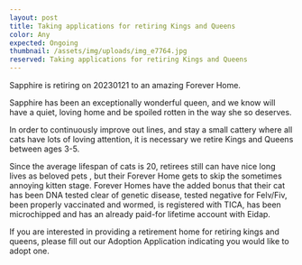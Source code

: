 ```yaml
---
layout: post
title: Taking applications for retiring Kings and Queens
color: Any
expected: Ongoing
thumbnail: /assets/img/uploads/img_e7764.jpg
reserved: Taking applications for retiring Kings and Queens
---
```

 Sapphire is retiring on 20230121 to an amazing Forever Home. 

Sapphire has been an exceptionally wonderful queen, and we know will have a quiet, loving home and be spoiled rotten in the way she so deserves. 

In order to continuously improve out lines, and stay a small cattery where all cats have lots of loving attention, it is necessary we retire Kings and Queens between ages 3-5. 

Since the average lifespan of cats is 20,  retirees still can have nice long lives as beloved pets , but their Forever Home gets to skip the sometimes annoying kitten stage.  Forever Homes have the added bonus that their cat has been DNA tested clear of genetic disease, tested negative for Felv/Fiv, been properly vaccinated and wormed, is registered with TICA, has been microchipped and has an already paid-for lifetime account with Eidap.  

If you are interested in providing a retirement home for retiring kings and queens, please fill out our Adoption Application indicating you would like to adopt one.